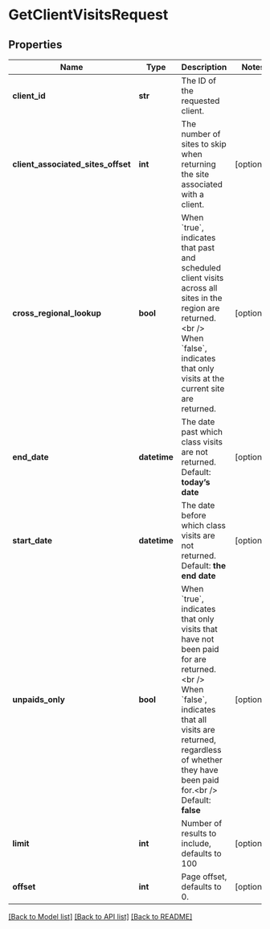 # GetClientVisitsRequest

## Properties
Name | Type | Description | Notes
------------ | ------------- | ------------- | -------------
**client_id** | **str** | The ID of the requested client. | 
**client_associated_sites_offset** | **int** | The number of sites to skip when returning the site associated with a client. | [optional] 
**cross_regional_lookup** | **bool** | When &#x60;true&#x60;, indicates that past and scheduled client visits across all sites in the region are returned.&lt;br /&gt;  When &#x60;false&#x60;, indicates that only visits at the current site are returned. | [optional] 
**end_date** | **datetime** | The date past which class visits are not returned.  Default: **today’s date** | [optional] 
**start_date** | **datetime** | The date before which class visits are not returned.  Default: **the end date** | [optional] 
**unpaids_only** | **bool** | When &#x60;true&#x60;, indicates that only visits that have not been paid for are returned.&lt;br /&gt;  When &#x60;false&#x60;, indicates that all visits are returned, regardless of whether they have been paid for.&lt;br /&gt;  Default: **false** | [optional] 
**limit** | **int** | Number of results to include, defaults to 100 | [optional] 
**offset** | **int** | Page offset, defaults to 0. | [optional] 

[[Back to Model list]](../README.md#documentation-for-models) [[Back to API list]](../README.md#documentation-for-api-endpoints) [[Back to README]](../README.md)


